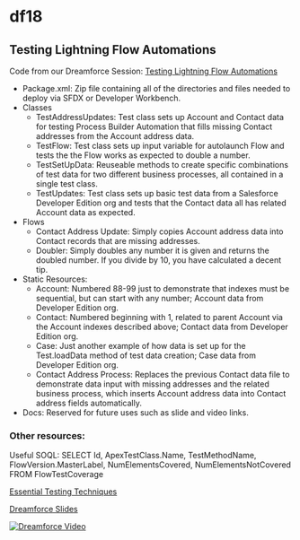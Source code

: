# df18
## Testing Lightning Flow Automations
Code from our Dreamforce Session: [Testing Lightning Flow Automations](https://success.salesforce.com/sessions?eventId=a1Q3A00001XoCSUUA3#/session/a2q3A000001WXVIQA4)

* Package.xml: Zip file containing all of the directories and files needed to deploy via SFDX or Developer Workbench.
* Classes
  * TestAddressUpdates: Test class sets up Account and Contact data for testing Process Builder Automation that fills missing Contact addresses from the Account address data.
  * TestFlow: Test class sets up input variable for autolaunch Flow and tests the the Flow works as expected to double a number.
  * TestSetUpData: Reuseable methods to create specific combinations of test data for two different business processes, all contained in a single test class.
  * TestUpdates: Test class sets up basic test data from a Salesforce Developer Edition org and tests that the Contact data all has related Account data as expected.
* Flows
  * Contact Address Update: Simply copies Account address data into Contact records that are missing addresses.
  * Doubler: Simply doubles any number it is given and returns the doubled number. If you divide by 10, you have calculated a decent tip.
* Static Resources: 
  * Account: Numbered 88-99 just to demonstrate that indexes must be sequential, but can start with any number; Account data from Developer Edition org.
  * Contact: Numbered beginning with 1, related to parent Account via the Account indexes described above; Contact data from Developer Edition org.
  * Case: Just another example of how data is set up for the Test.loadData method of test data creation; Case data from Developer Edition org.
  * Contact Address Process: Replaces the previous Contact data file to demonstrate data input with missing addresses and the related business process, which inserts Account address data into Contact address fields automatically.
* Docs: Reserved for future uses such as slide and video links.

### Other resources: 
Useful SOQL: 
SELECT Id, ApexTestClass.Name, TestMethodName, FlowVersion.MasterLabel, NumElementsCovered, NumElementsNotCovered 
  FROM FlowTestCoverage

[Essential Testing Techniques](https://www.pluralsight.com/courses/salesforce-admin-essential-testing-techniques)

[Dreamforce Slides](https://success.salesforce.com/0693A000006jVIT)

[![Dreamforce Video](https://img.youtube.com/vi/HjD1BElxh3A/0.jpg)](https://www.youtube.com/watch?v=HjD1BElxh3A)
